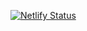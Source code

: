 [![Netlify Status](https://api.netlify.com/api/v1/badges/a280eff2-164c-43f9-954b-7ca66487aa4e/deploy-status)](https://app.netlify.com/sites/gossamer/deploys)
